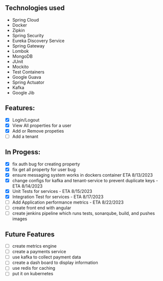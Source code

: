 ## Technologies used 
- Spring Cloud
- Docker
- Zipkin
- Spring Security
- Eureka Discovery Service
- Spring Gateway
- Lombok
- MongoDB
- JUnit
- Mockito
- Test Containers
- Google Guava
- Spring Actuator
- Kafka
- Google Jib 

## Features:
- [x] Login/Logout
- [x] View All properties for a user
- [x] Add or Remove propeties
- [ ] Add a tenant
## In Progess:
- [x] fix auth bug for creating property
- [x] fix get all property for user bug
- [x] ensure messaging system works in dockers container ETA 8/13/2023
- [x] change configs for kafka and tenant-service to prevent duplicate keys - ETA 8/14/2023
- [X] Unit Tests for services - ETA 8/15/2023
- [x] Integration Test for services - ETA 8/17/2023
- [ ] Add Application performance metrics - ETA 8/22/2023
- [ ] create front end with angular
- [ ] create jenkins pipeline which runs tests, sonarqube, build, and pushes images

## Future Features 
- [ ] create metrics engine
- [ ] create a payments service
- [ ] use kafka to collect payment data
- [ ] create a dash board to display information
- [ ] use redis for caching 
- [ ] put it on kubernetes
